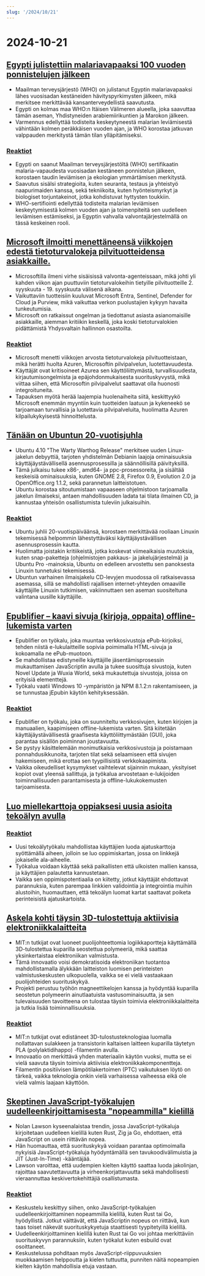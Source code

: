 ```yaml
---
slug: '/2024/10/21'
---
```


# 2024-10-21

## [Egypti julistettiin malariavapaaksi 100 vuoden ponnistelujen jälkeen](https://www.bbc.com/news/articles/cm2yl8pjgn2o)

- Maailman terveysjärjestö (WHO) on julistanut Egyptin malariavapaaksi lähes vuosisadan kestäneiden hävityspyrkimysten jälkeen, mikä merkitsee merkittävää kansanterveydellistä saavutusta.
- Egypti on kolmas maa WHO:n Itäisen Välimeren alueella, joka saavuttaa tämän aseman, Yhdistyneiden arabiemiirikuntien ja Marokon jälkeen.
- Varmennus edellyttää todisteita keskeytyneestä malarian leviämisestä vähintään kolmen peräkkäisen vuoden ajan, ja WHO korostaa jatkuvan valppauden merkitystä tämän tilan ylläpitämiseksi.

### [Reaktiot](https://news.ycombinator.com/item?id=41903616)

- Egypti on saanut Maailman terveysjärjestöltä (WHO) sertifikaatin malaria-vapaudesta vuosisadan kestäneen ponnistelun jälkeen, korostaen taudin leviämisen ja ekologian ymmärtämisen merkitystä.
- Saavutus sisälsi strategioita, kuten seuranta, testaus ja yhteistyö naapurimaiden kanssa, sekä tekniikoita, kuten hyönteismyrkyt ja biologiset torjuntakeinot, jotka kohdistuvat hyttysten toukkiin.
- WHO-sertifiointi edellyttää todisteita malarian leviämisen keskeytymisestä kolmen vuoden ajan ja toimenpiteitä sen uudelleen leviämisen estämiseksi, ja Egyptin vahvalla valvontajärjestelmällä on tässä keskeinen rooli.

## [Microsoft ilmoitti menettäneensä viikkojen edestä tietoturvalokeja pilvituotteidensa asiakkaille.](https://techcrunch.com/2024/10/17/microsoft-said-it-lost-weeks-of-security-logs-for-its-customers-cloud-products/)

- Microsoftilla ilmeni virhe sisäisissä valvonta-agenteissaan, mikä johti yli kahden viikon ajan puuttuviin tietoturvalokeihin tietyille pilvituotteille 2. syyskuuta - 19. syyskuuta välisenä aikana.
- Vaikuttaviin tuotteisiin kuuluvat Microsoft Entra, Sentinel, Defender for Cloud ja Purview, mikä vaikuttaa verkon puolustajien kykyyn havaita tunkeutumisia.
- Microsoft on ratkaissut ongelman ja tiedottanut asiasta asianomaisille asiakkaille, aiemman kritiikin keskellä, joka koski tietoturvalokien pidättämistä Yhdysvaltain hallinnon osastoilta.

### [Reaktiot](https://news.ycombinator.com/item?id=41898723)

- Microsoft menetti viikkojen arvosta tietoturvalokeja pilvituotteistaan, mikä herätti huolta Azuren, Microsoftin pilvipalvelun, luotettavuudesta.
- Käyttäjät ovat kritisoineet Azurea sen käyttöliittymästä, turvallisuudesta, kirjautumisongelmista ja epäjohdonmukaisesta suorituskyvystä, mikä viittaa siihen, että Microsoftin pilvipalvelut saattavat olla huonosti integroituneita.
- Tapauksen myötä herää laajempia huolenaiheita siitä, keskittyykö Microsoft enemmän myyntiin kuin tuotteiden laatuun ja kykeneekö se tarjoamaan turvallisia ja luotettavia pilvipalveluita, huolimatta Azuren kilpailukykyisestä hinnoittelusta.

## [Tänään on Ubuntun 20-vuotisjuhla](https://lists.ubuntu.com/archives/ubuntu-announce/2004-October/000003.html)

- Ubuntu 4.10 "The Warty Warthog Release" merkitsee uuden Linux-jakelun debyyttiä, tarjoten yhdistelmän Debianin laajoja ominaisuuksia käyttäjäystävällisellä asennusprosessilla ja säännöllisillä päivityksillä.
- Tämä julkaisu tukee x86-, amd64- ja ppc-prosessoreita, ja sisältää keskeisiä ominaisuuksia, kuten GNOME 2.8, Firefox 0.9, Evolution 2.0 ja OpenOffice.org 1.1.2, sekä parannetun laitteistotuen.
- Ubuntu korostaa sitoutumistaan vapaaseen ohjelmistoon tarjoamalla jakelun ilmaiseksi, antaen mahdollisuuden ladata tai tilata ilmainen CD, ja kannustaa yhteisön osallistumista tuleviin julkaisuihin.

### [Reaktiot](https://news.ycombinator.com/item?id=41898736)

- Ubuntu juhlii 20-vuotispäiväänsä, korostaen merkittävää rooliaan Linuxin tekemisessä helpommin lähestyttäväksi käyttäjäystävällisen asennusprosessin kautta.
- Huolimatta joistakin kritiikeistä, jotka koskevat viimeaikaisia muutoksia, kuten snap-paketteja (ohjelmistojen pakkaus- ja jakelujärjestelmä) ja Ubuntu Pro -mainoksia, Ubuntu on edelleen arvostettu sen panoksesta Linuxin tunnetuksi tekemisessä.
- Ubuntun varhainen ilmaisjakelu CD-levyjen muodossa oli ratkaisevassa asemassa, sillä se mahdollisti rajallisen internet-yhteyden omaaville käyttäjille Linuxin tutkimisen, vakiinnuttaen sen aseman suositeltuna valintana uusille käyttäjille.

## [Epublifier – kaavi sivuja (kirjoja, oppaita) offline-lukemista varten](https://github.com/maoserr/epublifier)

- Epublifier on työkalu, joka muuntaa verkkosivustoja ePub-kirjoiksi, tehden niistä e-lukulaitteille sopivia poimimalla HTML-sivuja ja kokoamalla ne ePub-muotoon.
- Se mahdollistaa edistyneille käyttäjille jäsentämisprosessin mukauttamisen JavaScriptin avulla ja tukee suosittuja sivustoja, kuten Novel Update ja Wuxia World, sekä mukautettuja sivustoja, joissa on erityisiä elementtejä.
- Työkalu vaatii Windows 10 -ympäristön ja NPM 8.1.2:n rakentamiseen, ja se tunnustaa jEpubin käytön kehityksessään.

### [Reaktiot](https://news.ycombinator.com/item?id=41903864)

- Epublifier on työkalu, joka on suunniteltu verkkosivujen, kuten kirjojen ja manuaalien, kaapimiseen offline-lukemista varten. Sitä kiitetään käyttäjäystävällisestä graafisesta käyttöliittymästään (GUI), joka parantaa sisällön poiminnan joustavuutta.
- Se pystyy käsittelemään monimutkaisia verkkosivustoja ja poistamaan ponnahdusikkunoita, tarjoten tilat sekä selaamiseen että sivujen hakemiseen, mikä erottaa sen tyypillisistä verkkokaapimista.
- Vaikka oikeudelliset kysymykset vaihtelevat sijainnin mukaan, yksityiset kopiot ovat yleensä sallittuja, ja työkalua arvostetaan e-lukijoiden toiminnallisuuden parantamisesta ja offline-lukukokemusten tarjoamisesta.

## [Luo miellekarttoja oppiaksesi uusia asioita tekoälyn avulla](https://github.com/aotakeda/learn-thing)

### [Reaktiot](https://news.ycombinator.com/item?id=41898076)

- Uusi tekoälytyökalu mahdollistaa käyttäjien luoda ajatuskarttoja syöttämällä aiheen, jolloin se luo oppimiskartan, jossa on linkkejä jokaiselle ala-aiheelle.
- Työkalua voidaan käyttää sekä paikallisten että ulkoisten mallien kanssa, ja käyttäjien palautetta kannustetaan.
- Vaikka sen oppimispotentiaalia on kiitetty, jotkut käyttäjät ehdottavat parannuksia, kuten parempaa linkkien validointia ja integrointia muihin alustoihin, huomauttaen, että tekoälyn luomat kartat saattavat poiketa perinteisistä ajatuskartoista.

## [Askela kohti täysin 3D-tulostettuja aktiivisia elektroniikkalaitteita](https://news.mit.edu/2024/mit-team-takes-major-step-toward-fully-3d-printed-active-electronics-1015)

- MIT:n tutkijat ovat luoneet puolijohteettomia logiikkaportteja käyttämällä 3D-tulostettua kuparilla seostettua polymeeriä, mikä saattaa yksinkertaistaa elektroniikan valmistusta.
- Tämä innovaatio voisi demokratisoida elektroniikan tuotantoa mahdollistamalla älykkään laitteiston luomisen perinteisten valmistuskeskusten ulkopuolella, vaikka se ei vielä vastaakaan puolijohteiden suorituskykyä.
- Projekti perustuu työhön magneettikelojen kanssa ja hyödyntää kuparilla seostetun polymeerin ainutlaatuista vastusominaisuutta, ja sen tulevaisuuden tavoitteena on tulostaa täysin toimivia elektroniikkalaitteita ja tutkia lisää toiminnallisuuksia.

### [Reaktiot](https://news.ycombinator.com/item?id=41899873)

- MIT:n tutkijat ovat edistäneet 3D-tulostusteknologiaa luomalla nollattavan sulakkeen ja transistorin kaltaisen laitteen kuparilla täytetyn PLA (polylaktidihappo) -filamentin avulla.
- Innovaatio on merkittävä yhden materiaalin käytön vuoksi, mutta se ei vielä saavuta täysin toimivia aktiivisia elektroniikkakomponentteja.
- Filamentin positiivisen lämpötilakertoimen (PTC) vaikutuksen löytö on tärkeä, vaikka teknologia onkin vielä varhaisessa vaiheessa eikä ole vielä valmis laajaan käyttöön.

## [Skeptinen JavaScript-työkalujen uudelleenkirjoittamisesta "nopeammilla" kielillä](https://nolanlawson.com/2024/10/20/why-im-skeptical-of-rewriting-javascript-tools-in-faster-languages/)

- Nolan Lawson kyseenalaistaa trendin, jossa JavaScript-työkaluja kirjoitetaan uudelleen kielillä kuten Rust, Zig ja Go, ehdottaen, että JavaScript on usein riittävän nopea.
- Hän huomauttaa, että suorituskykyä voidaan parantaa optimoimalla nykyisiä JavaScript-työkaluja hyödyntämällä sen tavukoodivälimuistia ja JIT (Just-In-Time) -kääntäjää.
- Lawson varoittaa, että uudempien kielten käyttö saattaa luoda jakolinjan, rajoittaa saavutettavuutta ja virheenkorjattavuutta sekä mahdollisesti vieraannuttaa keskivertokehittäjiä osallistumasta.

### [Reaktiot](https://news.ycombinator.com/item?id=41898603)

- Keskustelu keskittyy siihen, onko JavaScript-työkalujen uudelleenkirjoittaminen nopeammilla kielillä, kuten Rust tai Go, hyödyllistä. Jotkut väittävät, että JavaScriptin nopeus on riittävä, kun taas toiset näkevät suorituskykyetuja staattisesti tyypitetyillä kielillä.
- Uudelleenkirjoittaminen kielillä kuten Rust tai Go voi johtaa merkittäviin suorituskyvyn parannuksiin, kuten työkalut kuten esbuild ovat osoittaneet.
- Keskustelussa pohditaan myös JavaScript-riippuvuuksien muokkaamisen helppoutta ja kielen tuttuutta, punniten näitä nopeampien kielten käytön mahdollisia etuja vastaan.

<head>
  <meta property="og:title" content="Egypti julistettiin malariavapaaksi 100 vuoden ponnistelujen jälkeen" />
  <meta property="og:type" content="website" />
  <meta property="og:image" content="https://og.cho.sh/api/og/?title=Egypti%20julistettiin%20malariavapaaksi%20100%20vuoden%20ponnistelujen%20j%C3%A4lkeen&subheading=maanantaina%2021.%20lokakuuta%202024%3A%20Hacker%20News%20yhteenveto" />
</head>
